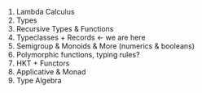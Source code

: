 1. Lambda Calculus
2. Types
3. Recursive Types & Functions
4. Typeclasses + Records <- we are here
5. Semigroup & Monoids & More (numerics & booleans)
6. Polymorphic functions, typing rules?
7. HKT + Functors
8. Applicative & Monad
9. Type Algebra
